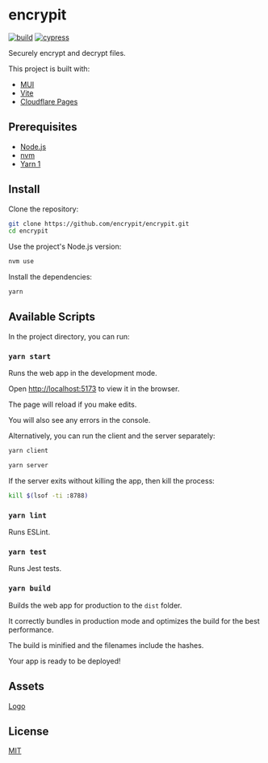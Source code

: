 # encrypit

[![build](https://github.com/encrypit/encrypit/actions/workflows/build.yml/badge.svg)](https://github.com/encrypit/encrypit/actions/workflows/build.yml)
[![cypress](https://github.com/encrypit/encrypit/actions/workflows/cypress.yml/badge.svg)](https://github.com/encrypit/encrypit/actions/workflows/cypress.yml)

Securely encrypt and decrypt files.

This project is built with:

- [MUI](https://mui.com/)
- [Vite](https://vitejs.dev/)
- [Cloudflare Pages](https://pages.cloudflare.com/)

## Prerequisites

- [Node.js](https://nodejs.org/)
- [nvm](https://github.com/nvm-sh/nvm#readme)
- [Yarn 1](https://classic.yarnpkg.com/en/docs/install)

## Install

Clone the repository:

```sh
git clone https://github.com/encrypit/encrypit.git
cd encrypit
```

Use the project's Node.js version:

```sh
nvm use
```

Install the dependencies:

```sh
yarn
```

## Available Scripts

In the project directory, you can run:

### `yarn start`

Runs the web app in the development mode.

Open [http://localhost:5173](http://localhost:5173) to view it in the browser.

The page will reload if you make edits.

You will also see any errors in the console.

Alternatively, you can run the client and the server separately:

```sh
yarn client
```

```sh
yarn server
```

If the server exits without killing the app, then kill the process:

```sh
kill $(lsof -ti :8788)
```

### `yarn lint`

Runs ESLint.

### `yarn test`

Runs Jest tests.

### `yarn build`

Builds the web app for production to the `dist` folder.

It correctly bundles in production mode and optimizes the build for the best performance.

The build is minified and the filenames include the hashes.

Your app is ready to be deployed!

## Assets

[Logo](https://excalidraw.com/#json=0kNWq9d1BePagMI-_WJow,4W5vCTYSSJFF_mJC9NHtzA)

## License

[MIT](LICENSE)
